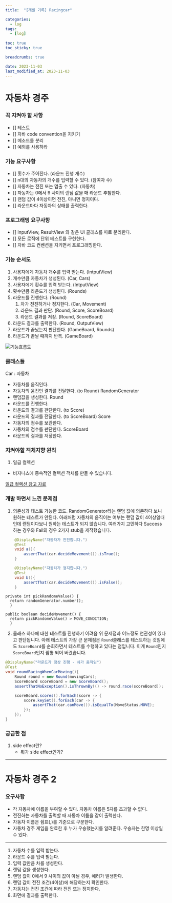 ```yaml
---
title:  "[개발 기록] Racingcar"

categories:
  - log
tags:
  - [log]
  
toc: true
toc_sticky: true

breadcrumbs: true

date: 2023-11-03
last_modified_at: 2023-11-03
---
```


# 자동차 경주

### 꼭 지켜야 할 사항
- [] 테스트
- [] 자바 code convention을 지키기
- [] 메소드를 분리
- [] 예외를 사용하라

### 기능 요구사항
* [] 횟수가 주어진다. (라운드 진행 개수)
* [] n대의 자동차의 개수를 입력할 수 있다. (참여자 수)
* [] 자동차는 전진 또는 멈출 수 있다. (자동차)
* [] 자동차는 0에서 9 사이의 랜덤 값을 매 라운드 추첨한다.
* [] 랜덤 값이 4이상이면 전진, 아니면 정지이다.
* [] 라운드마다 자동차의 상태를 출력한다.

### 프로그래밍 요구사항
* [] InputView, ResultView 와 같은 UI 클래스를 따로 분리한다.
* [] 모든 로직에 단위 테스트를 구현한다.
* [] 자바 코드 컨벤션을 지키면서 프로그래밍한다.

### 기능 순서도
1. 사용자에게 자동차 개수를 입력 받는다. (IntputView)
2. 개수만큼 자동차가 생성된다. (Car, Cars)
3. 사용자에게 횟수를 입력 받는다. (IntputView)
4. 횟수만큼 라운드가 생성된다. (Rounds)
5. 라운드를 진행한다. (Round)
   1. 차가 전진하거나 정지한다. (Car, Movement)
   2. 라운드 결과 판단. (Round, Score, ScoreBoard)
   3. 라운드 결과를 저장. (Round, ScoreBoard)
11. 라운드 결과를 출력한다. (Round, OutputView)
12. 라운드가 끝났는지 판단한다. (GameBoard, Rounds)
13. 라운드가 끝날 때까지 반복. (GameBoard)

![기능흐름도](/assets/images/tdd/racingcar.png)

### 클래스들
Car : 자동차
- 자동차를 움직인다.
- 자동차의 움진인 결과를 전달한다. (to Round)
RandomGenerator
- 랜덤값을 생성한다.
Round
- 라운드를 진행한다.
- 라운드의 결과를 판단한다. (to Score)
- 라운드의 결과를 전달한다. (to ScoreBoard)
Score
- 자동차의 점수를 보관한다.
- 자동차의 점수를 판단한다.
ScoreBoard
- 라운드의 결과를 저장한다.

### 지켜야할 객체지향 원칙
1. 일급 컬렉션
  - 비지니스에 종속적인 컬렉션 객체를 만들 수 있습니다.

[일급 컬렉션 참고 자료](https://jojoldu.tistory.com/412)

### 개발 하면서 느낀 문제점
1. 의존성과 테스트 가능한 코드.
RandomGenerator라는 랜덤 값에 의존하다 보니 원하는 테스트가 안된다.
아래처럼 자동차의 움직이는 여부는 랜덤 값이 4이상일때인데 랜덤이다보니 원하는 테스트가 되지 않습니다.
여러가지 고민하다 Success 하는 경우와 Fail의 경우 2가지 stub을 제작했습니다.
```java
    @DisplayName("자동차가 전진합니다.")
    @Test
    void a(){
        assertThat(car.decideMovement()).isTrue();
    }

    @DisplayName("자동차가 정지합니다.")
    @Test
    void b(){
        assertThat(car.decideMovement()).isFalse();
    }
```
```
private int pickRandomeValue() {
  return randomGenerator.number();
  }

public boolean decideMovement() {
  return pickRandomeValue() > MOVE_CONDITION;
  }
```

2. 클래스 하나에 대한 테스트를 진행하기 어려움
위 문제점과 어느정도 연관성이 있다고 판단됩니다.
아래 테스트의 가장 큰 문제점은 `Round`클래스를 테스트하는 것임에도 `ScoreBoard`를 순회하면서 테스트를 수행하고 있다는 점입니다.
이게 `Round`인지 `ScoreBoard`인지 짬뽕 되어 버렸습니다.

```java
@DisplayName("라운드가 정상 진행 - 차가 움직임")
@Test
void roundRacingWhenCarMoving(){
    Round round = new Round(movingCars);
    ScoreBoard scoreBoard = new ScoreBoard();
    assertThatNoException().isThrownBy(() -> round.race(scoreBoard));

    scoreBoard.scores().forEach(score -> {
        score.keySet().forEach(car -> {
            assertThat(car.canMove()).isEqualTo(MoveStatus.MOVE);
        });
    });
}
```
### 궁금한 점
1. side effect란?
   - 뭐가 side effect인가?

---

# 자동차 경주 2

### 요구사항
- 각 자동차에 이름을 부여할 수 있다. 자동차 이름은 5자를 초과할 수 없다.
- 전진하는 자동차를 출력할 때 자동차 이름을 같이 출력한다.
- 자동차 이름은 쉼표(,)를 기준으로 구분한다.
- 자동차 경주 게임을 완료한 후 누가 우승했는지를 알려준다. 우승자는 한명 이상일 수 있다.

---

1. 자동차 수를 입력 받는다.
2. 라운드 수를 입력 받는다.
3. 입력 값만큼 차를 생성한다.
4. 랜덤 값을 생성한다.
5. 랜덤 값이 0에서 9 사이의 값이 아닐 경우, 에러가 발생한다.
6. 랜덤 값이 전진 조건(4이상)에 해당하는지 확인한다.
7. 자동차는 전진 조건에 따라 전진 또는 정지한다.
8. 화면에 결과를 출력한다.